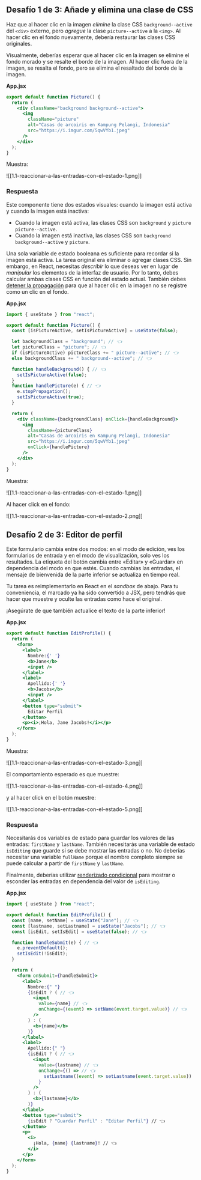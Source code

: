 ## Desafío 1 de 3: Añade y elimina una clase de CSS

Haz que al hacer clic en la imagen _elimine_ la clase CSS `background--active` del `<div>` externo, pero _agregue_ la clase `picture--active` a la `<img>`. Al hacer clic en el fondo nuevamente, debería restaurar las clases CSS originales.

Visualmente, deberías esperar que al hacer clic en la imagen se elimine el fondo morado y se resalte el borde de la imagen. Al hacer clic fuera de la imagen, se resalta el fondo, pero se elimina el resaltado del borde de la imagen.

**App.jsx**
```jsx
export default function Picture() {
  return (
    <div className="background background--active">
      <img
        className="picture"
        alt="Casas de arcoiris en Kampung Pelangi, Indonesia"
        src="https://i.imgur.com/5qwVYb1.jpeg"
      />
    </div>
  );
}
```

Muestra:

![[1.1-reaccionar-a-las-entradas-con-el-estado-1.png]]

### Respuesta

Este componente tiene dos estados visuales: cuando la imagen está activa y cuando la imagen está inactiva:

- Cuando la imagen está activa, las clases CSS son `background` y `picture picture--active`.
- Cuando la imagen está inactiva, las clases CSS son `background background--active` y `picture`.

Una sola variable de estado booleana es suficiente para recordar si la imagen está activa. La tarea original era eliminar o agregar clases CSS. Sin embargo, en React, necesitas _describir_ lo que deseas ver en lugar de _manipular_ los elementos de la interfaz de usuario. Por lo tanto, debes calcular ambas clases CSS en función del estado actual. También debes [detener la propagación](https://es.react.dev/learn/responding-to-events#stopping-propagation) para que al hacer clic en la imagen no se registre como un clic en el fondo.

**App.jsx**
```jsx
import { useState } from "react";

export default function Picture() {
  const [isPictureActive, setIsPictureActive] = useState(false);

  let backgroundClass = "background"; // 👈
  let pictureClass = "picture"; // 👈
  if (isPictureActive) pictureClass += " picture--active"; // 👈
  else backgroundClass += " background--active"; // 👈

  function handleBackground() { // 👈
    setIsPictureActive(false);
  }
  function handlePicture(e) { // 👈
    e.stopPropagation();
    setIsPictureActive(true);
  }

  return (
    <div className={backgroundClass} onClick={handleBackground}>
      <img
        className={pictureClass}
        alt="Casas de arcoiris en Kampung Pelangi, Indonesia"
        src="https://i.imgur.com/5qwVYb1.jpeg"
        onClick={handlePicture}
      />
    </div>
  );
}
```

Muestra:

![[1.1-reaccionar-a-las-entradas-con-el-estado-1.png]]

Al hacer click en el fondo:

![[1.1-reaccionar-a-las-entradas-con-el-estado-2.png]]


## Desafío 2 de 3: Editor de perfil

Este formulario cambia entre dos modos: en el modo de edición, ves los formularios de entrada y en el modo de visualización, solo ves los resultados. La etiqueta del botón cambia entre «Editar» y «Guardar» en dependencia del modo en que estés. Cuando cambias las entradas, el mensaje de bienvenida de la parte inferior se actualiza en tiempo real.

Tu tarea es reimplementarlo en React en el _sandbox_ de abajo. Para tu conveniencia, el marcado ya ha sido convertido a JSX, pero tendrás que hacer que muestre y oculte las entradas como hace el original.

¡Asegúrate de que también actualice el texto de la parte inferior!

**App.jsx**
```jsx
export default function EditProfile() {
  return (
    <form>
      <label>
        Nombre:{' '}
        <b>Jane</b>
        <input />
      </label>
      <label>
        Apellido:{' '}
        <b>Jacobs</b>
        <input />
      </label>
      <button type="submit">
        Editar Perfil
      </button>
      <p><i>¡Hola, Jane Jacobs!</i></p>
    </form>
  );
}
```
Muestra: 

![[1.1-reaccionar-a-las-entradas-con-el-estado-3.png]]

El comportamiento esperado es que muestre:

![[1.1-reaccionar-a-las-entradas-con-el-estado-4.png]]

y al hacer click en el botón muestre:

![[1.1-reaccionar-a-las-entradas-con-el-estado-5.png]]

### Respuesta

Necesitarás dos variables de estado para guardar los valores de las entradas: `firstName` y `lastName`. También necesitarás una variable de estado `isEditing` que guarde si se debe mostrar las entradas o no. No deberías necesitar una variable `fullName` porque el nombre completo siempre se puede calcular a partir de `firstName` y `lastName`.

Finalmente, deberías utilizar [renderizado condicional](https://es.react.dev/learn/conditional-rendering) para mostrar o esconder las entradas en dependencia del valor de `isEditing`.

**App.jsx**
```jsx
import { useState } from "react";

export default function EditProfile() {
  const [name, setName] = useState("Jane"); // 👈
  const [lastname, setLastname] = useState("Jacobs"); // 👈
  const [isEdit, setIsEdit] = useState(false); // 👈

  function handleSubmit(e) { // 👈
    e.preventDefault();
    setIsEdit(!isEdit);
  }

  return (
    <form onSubmit={handleSubmit}>
      <label>
        Nombre:{" "}
        {isEdit ? ( // 👈
          <input
            value={name} // 👈
            onChange={(event) => setName(event.target.value)} // 👈
          />
        ) : (
          <b>{name}</b>
        )}
      </label>
      <label>
        Apellido:{" "}
        {isEdit ? ( // 👈
          <input
            value={lastname} // 👈
            onChange={() => // 👈
              setLastname((event) => setLastname(event.target.value))
            }
          />
        ) : (
          <b>{lastname}</b>
        )}
      </label>
      <button type="submit">
        {isEdit ? "Guardar Perfil" : "Editar Perfil"} // 👈
      </button>
      <p>
        <i>
          ¡Hola, {name} {lastname}! // 👈
        </i>
      </p>
    </form>
  );
}
```